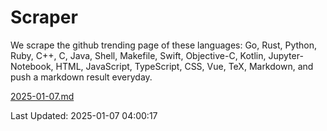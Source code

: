 # Scraper

We scrape the github trending page of these languages: Go, Rust, Python, Ruby, C++, C, Java, Shell, Makefile, Swift, Objective-C, Kotlin, Jupyter-Notebook, HTML, JavaScript, TypeScript, CSS, Vue, TeX, Markdown, and push a markdown result everyday.

[2025-01-07.md](https://github.com/yangwenmai/github-trending-backup/blob/master/2025-01-07.md)

Last Updated: 2025-01-07 04:00:17
